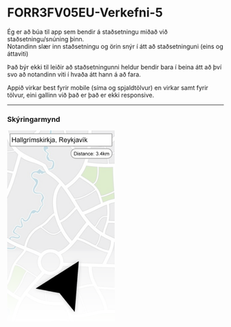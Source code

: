 # FORR3FV05EU-Verkefni-5

Ég er að búa til app sem bendir á staðsetningu miðað við staðsetningu/snúning þinn.  
Notandinn slær inn staðsetningu og örin snýr í átt að staðsetninguni (eins og áttaviti)

Það býr ekki til leiðir að staðsetningunni heldur bendir bara í beina átt að því svo að notandinn viti í hvaða átt hann á að fara.

Appið virkar best fyrir mobile (síma og spjaldtölvur) en virkar samt fyrir tölvur, eini gallinn við það er það er ekki responsive.


***

### Skýringarmynd
<img src="https://github.com/MikaelAndriIngason/FORR3FV05EU-Verkefni-5/blob/main/skyringarmynd.png" alt="Skýringarmynd" width="250" height="444">


